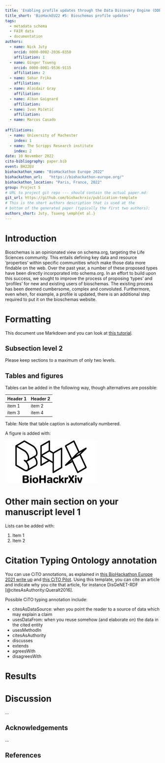 ```yaml
---
title: 'Enabling profile updates through the Data Discovery Engine (DDE)'
title_short: 'BioHackEU22 #5: Bioschemas profile updates'
tags:
  - metadata schema
  - FAIR data
  - documentation
authors:
  - name: Nick Juty
    orcid: 0000-0002-2036-8350
    affiliation: 1
  - name: Ginger Tsueng
    orcid: 0000-0001-9536-9115
    affiliation: 2
  - name: Sahar Frika
    affiliation: 
  - name: Alasdair Gray
    affiliation: 
  - name: Alban Gaignard
    affiliation: 
  - name: Ivan Mičetić
    affiliation: 
  - name: Marcos Casado 
    
affiliations:
  - name: University of Machester
    index: 1
  - name: The Scripps Research institute
    index: 2
date: 10 November 2022
cito-bibliography: paper.bib
event: BH22EU
biohackathon_name: "BioHackathon Europe 2022"
biohackathon_url:   "https://biohackathon-europe.org/"
biohackathon_location: "Paris, France, 2022"
group: Project 5
# URL to project git repo --- should contain the actual paper.md:
git_url: https://github.com/biohackrxiv/publication-template
# This is the short authors description that is used at the
# bottom of the generated paper (typically the first two authors):
authors_short: Juty, Tsueng \emph{et al.}
---
```



# Introduction

Bioschemas is an opinionated view on schema.org, targeting the Life Sciences community. This entails defining key data and resource ‘properties’ within specific communities which make those data more findable on the web. Over the past year, a number of these proposed types have been directly incorporated into schema.org. In an effort to build upon this success, we sought to improve the process of proposing ‘types’ and ‘profiles’ for new and existing users of bioschemas. The existing process has been deemed cumbersome, complex and convoluted. Furthermore, even when, for example, a profile is updated, there is an additional step required to put it on the bioschemas website. 

# Formatting

This document use Markdown and you can look at [this tutorial](https://www.markdowntutorial.com/).

## Subsection level 2

Please keep sections to a maximum of only two levels.

## Tables and figures

Tables can be added in the following way, though alternatives are possible:

| Header 1 | Header 2 |
| -------- | -------- |
| item 1 | item 2 |
| item 3 | item 4 |

Table: Note that table caption is automatically numbered.

A figure is added with:

![Caption for BioHackrXiv logo figure](./biohackrxiv.png)

# Other main section on your manuscript level 1

Lists can be added with:

1. Item 1
2. Item 2

# Citation Typing Ontology annotation

You can use CiTO annotations, as explained in [this BioHackathon Europe 2021 write up](https://raw.githubusercontent.com/biohackrxiv/bhxiv-metadata/main/doc/elixir_biohackathon2021/paper.md) and [this CiTO Pilot](https://www.biomedcentral.com/collections/cito).
Using this template, you can cite an article and indicate why you cite that article, for instance DisGeNET-RDF [@citesAsAuthority:Queralt2016].

Possible CiTO typing annotation include:

* citesAsDataSource: when you point the reader to a source of data which may explain a claim
* usesDataFrom: when you reuse somehow (and elaborate on) the data in the cited entity
* usesMethodIn
* citesAsAuthority
* discusses
* extends
* agreesWith
* disagreesWith

# Results


# Discussion

...

## Acknowledgements

...

## References
